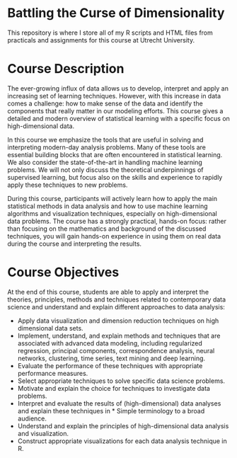 # Battling the Curse of Dimensionality

This repository is where I store all of my R scripts and HTML files from practicals and assignments for this course at Utrecht University.

# Course Description

The ever-growing influx of data allows us to develop, interpret and apply an increasing set of learning techniques. However, with this increase in data comes a challenge: how to make sense of the data and identify the components that really matter in our modeling efforts. This course gives a detailed and modern overview of statistical learning with a specific focus on high-dimensional data.

In this course we emphasize the tools that are useful in solving and interpreting modern-day analysis problems. Many of these tools are essential building blocks that are often encountered in statistical learning. We also consider the state-of-the-art in handling machine learning problems. We will not only discuss the theoretical underpinnings of supervised learning, but focus also on the skills and experience to rapidly apply these techniques to new problems.

During this course, participants will actively learn how to apply the main statistical methods in data analysis and how to use machine learning algorithms and visualization techniques, especially on high-dimensional data problems. The course has a strongly practical, hands-on focus: rather than focusing on the mathematics and background of the discussed techniques, you will gain hands-on experience in using them on real data during the course and interpreting the results.

# Course Objectives

At the end of this course, students are able to apply and interpret the theories, principles, methods and techniques related to contemporary data science and understand and explain different approaches to data analysis:

* Apply data visualization and dimension reduction techniques on high dimensional data sets.
* Implement, understand, and explain methods and techniques that are associated with advanced data modeling, including regularized regression, principal components, correspondence analysis, neural networks, clustering, time series, text mining and deep learning.
* Evaluate the performance of these techniques with appropriate performance measures.
* Select appropriate techniques to solve specific data science problems.
* Motivate and explain the choice for techniques to investigate data problems.
* Interpret and evaluate the results of (high-dimensional) data analyses and explain these techniques in * Simple terminology to a broad audience.
* Understand and explain the principles of high-dimensional data analysis and visualization.
* Construct appropriate visualizations for each data analysis technique in R.